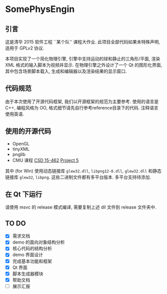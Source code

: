 # SomePhysEngin

## 引言  

这是清华 2015 软件工程 ``某个队'' 课程大作业. 
此项目全部代码如果未特殊声明, 适用于 GPLv2 协议. 

本项目实现了一个简化物理引擎, 引擎中支持运动的球和静止的三角形/平面, 
渲染 XML 格式的输入脚本为视频并显示. 在物理引擎之外设计了一个 Qt 的图形化界面, 
其中包含场景脚本载入, 生成和编辑器以及渲染结果的显示窗口.

## 代码规范

由于本次使用了开源代码框架, 我们以开源框架的规范为主要参考. 
使用的语言是 C++, 编程风格为 OO, 格式细节请先自行参考reference目录下的代码. 
注释语言使用英语. 

## 使用的开源代码
- OpenGL
- tinyXML
- pnglib
- CMU 课程 [CSD 15-462](http://www.cs.cmu.edu/afs/cs/academic/class/15462-f12/www/) 
[Project 5](http://www.cs.cmu.edu/afs/cs/academic/class/15462-f12/www/project/p5.tar.gz)

其中 (for Win) 使用动态链接库 `glew32.dll`, `libpng12-0.dll`, `glew32.dll` 
和静态链接库 `glew32`, `libpng`. 这些二进制文件都有多平台版本. 多平台支持待添加.

## 在 Qt 下运行
请使用 msvc 的 release 模式编译, 需要复制上述 dll 文件到 release 文件夹中.

TO DO
------
- [X] 需求文档
- [X] demo 的面向对象结构分析
- [X] 核心代码的结构分析
- [X] demo 界面设计
- [X] 完成基本功能和框架
- [X] Qt 界面
- [X] 脚本生成器模块
- [X] 帮助文档
- [ ] 展示汇报
